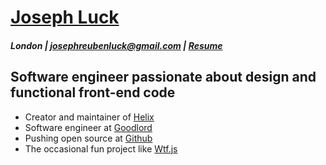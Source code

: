# [Joseph Luck](./index)

##### London | josephreubenluck@gmail.com | [Resume](./resume)

## Software engineer passionate about design and functional front-end code

* Creator and maintainer of [Helix](https://josephluck.gitbooks.io/helix/)
* Software engineer at [Goodlord](https://goodlord.co)
* Pushing open source at [Github](https://github.com/josephluck)
* The occasional fun project like [Wtf.js](https://github.com/josephluck/wtf)
